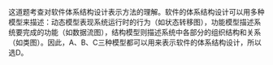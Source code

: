 这道题考查对软件体系结构设计表示方法的理解。软件的体系结构设计可以用多种模型来描述：动态模型表现系统运行时的行为（如状态转移图），功能模型描述系统要完成的功能（如数据流图），结构模型则描述系统中各部分的组织结构和关系（如类图）。因此，A、B、C三种模型都可以用来表示软件的体系结构设计，所以选D。